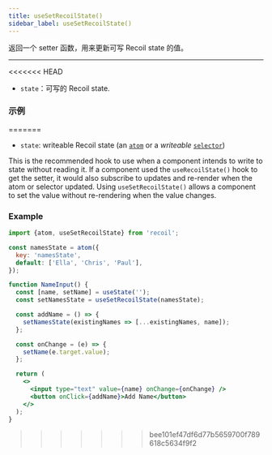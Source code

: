 ```yaml
---
title: useSetRecoilState()
sidebar_label: useSetRecoilState()
---
```


返回一个 setter 函数，用来更新可写 Recoil state 的值。

---

<<<<<<< HEAD
- `state`：可写的 Recoil state.

### 示例
=======
- `state`: writeable Recoil state (an [`atom`](/docs/api-reference/core/atom) or a _writeable_ [`selector`](/docs/api-reference/core/selector))

This is the recommended hook to use when a component intends to write to state without reading it. If a component used the `useRecoilState()` hook to get the setter, it would also subscribe to updates and re-render when the atom or selector updated. Using `useSetRecoilState()` allows a component to set the value without re-rendering when the value changes.

### Example

```jsx
import {atom, useSetRecoilState} from 'recoil';

const namesState = atom({
  key: 'namesState',
  default: ['Ella', 'Chris', 'Paul'],
});

function NameInput() {
  const [name, setName] = useState('');
  const setNamesState = useSetRecoilState(namesState);

  const addName = () => {
    setNamesState(existingNames => [...existingNames, name]);
  };

  const onChange = (e) => {
    setName(e.target.value);
  };

  return (
    <>
      <input type="text" value={name} onChange={onChange} />
      <button onClick={addName}>Add Name</button>
    </>
  );
}
```
>>>>>>> bee101ef47df6d77b5659700f789618c5634f9f2
